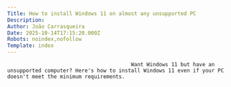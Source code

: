 ```yaml
---
Title: How to install Windows 11 on almost any unsupported PC
Description: 
Author: João Carrasqueira
Date: 2025-10-14T17:15:20.000Z
Robots: noindex,nofollow
Template: index
---
```


                                            Want Windows 11 but have an unsupported computer? Here's how to install Windows 11 even if your PC doesn't meet the minimum requirements.
                                        